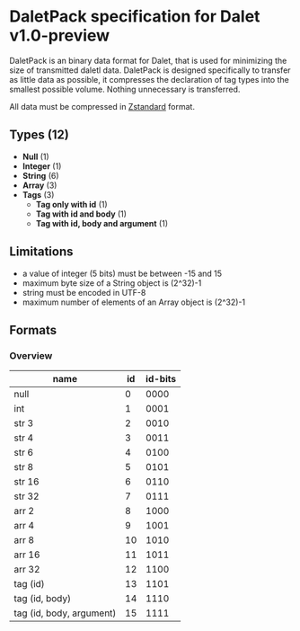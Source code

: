 # DaletPack specification for Dalet v1.0-preview

DaletPack is an binary data format for Dalet, that is used for minimizing the size of transmitted daletl data. DaletPack is designed specifically to transfer as little data as possible, it compresses the declaration of tag types into the smallest possible volume. Nothing unnecessary is transferred.

All data must be compressed in [Zstandard](https://datatracker.ietf.org/doc/html/rfc8878) format.

## Types (12)

- **Null** (1)
- **Integer** (1)
- **String** (6)
- **Array** (3)
- **Tags** (3)
  - **Tag only with id** (1)
  - **Tag with id and body** (1)
  - **Tag with id, body and argument** (1)

## Limitations

- a value of integer (5 bits) must be between -15 and 15
- maximum byte size of a String object is (2^32)-1
- string must be encoded in UTF-8
- maximum number of elements of an Array object is (2^32)-1

## Formats

### Overview

| name                     | id  | id-bits |
| ------------------------ | --- | ------- |
| null                     | 0   | 0000    |
| int                      | 1   | 0001    |
| str 3                    | 2   | 0010    |
| str 4                    | 3   | 0011    |
| str 6                    | 4   | 0100    |
| str 8                    | 5   | 0101    |
| str 16                   | 6   | 0110    |
| str 32                   | 7   | 0111    |
| arr 2                    | 8   | 1000    |
| arr 4                    | 9   | 1001    |
| arr 8                    | 10  | 1010    |
| arr 16                   | 11  | 1011    |
| arr 32                   | 12  | 1100    |
| tag (id)                 | 13  | 1101    |
| tag (id, body)           | 14  | 1110    |
| tag (id, body, argument) | 15  | 1111    |
